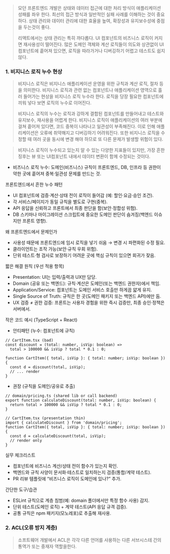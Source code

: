> 모던 프론트엔드 개발은 상태와 데이터 접근에 대한 처리 방식이 애플리케이션 성패를 좌우 한다.
> 최선의 접근 방식과 일반적인 실패 사례를 이해하는 것이 중요하다. 상태 관리와 데이터 관리에 대한 효율을 높여, 확장성과 유지보수성에 중점을 두는것이 좋다.
> 
> 리액트에서는 상태 관리는 특히 까다롭다. UI 컴포넌트의 비즈니스 로직이 커지면 재사용성이 떨어진다. 많은 도메인 객체와 계산 로직들이 의도와 상관없이 UI 컴포넌트에 흩어져 있으면, 로직을 따라가거나 디버깅하기 어렵고 테스트도 쉽지 않다.


### 1. 비지니스 로직 누수 현상

> 비지니스 로직은 비지니스 애플리케이션 운영을 위한 규칙과 계산 로직, 절차 등을 의미한다.
> 비지니스 로직과 관련 없는 컴포넌트나 애플리케이션 영역으로 흘러 들어가는 현상을 비지니스 로직 누수라 한다. 로직을 당장 필요한 컴포넌트에 끼워 넣다 보면 로직의 누수로 이어진다.
> 
> 비지니스 로직의 누수는 로직과 강하게 결합된 컴포넌트를 만들어내고 테스트와 유지보수, 재사용을 어렵게 한다. 비지니스 로직이 애플리케이션의 여러 부분에 걸쳐 흩어져 있다면, 코드 중복이 나타나고 일관성이 부족해진다. 이로 인해 애플리케이션은 오류에 취약해지고 디버깅하기 어려워진다. 또한 비지니스 로직을 수정할 때 여러 곳을 동시에 변경 해야 하므로 또 다른 문제가 발생할 위험이 있다.

> 비지니스 로직이 누수되고 있는지 알 수 있는 다양한 지표들이 있지만, 가장 흔한 징후는 뷰 또는 UI컴포넌트 내에서 데이터 변환이 함께 수정되는 것이다.


- 비즈니스 로직 누수: 도메인(비즈니스) 규칙이 프론트엔드, DB, 인프라 등 권한이 약한 곳에 흩어져 중복·일관성 문제를 만드는 것.

프론트엔드에서 흔한 누수 패턴

- UI 컴포넌트에 검증·계산·상태 전이 로직이 들어감 (예: 할인·요금·승인 조건).
- 각 서비스/페이지가 동일 규칙을 별도로 구현(중복).
- API 응답을 신뢰하고 프론트에서 최종 판단을 함(보안·정합성 위험).
- DB 스키마나 마이그레이션 스크립트에 중요한 도메인 판단이 숨겨짐(백엔드 이슈지만 프론트 영향).

왜 프론트엔드에서 문제인가

- 사용성 때문에 프론트엔드에 임시 로직을 넣기 쉬움 → 변경 시 파편화된 수정 필요.
- 클라이언트는 조작 가능(보안·규칙 우회 위험).
- 단위 테스트·형 검사로 보장하기 어려운 곳에 핵심 규칙이 있으면 회귀가 잦음.

짧은 해결 원칙 (우선 적용 항목)

- Presentation: UI는 입력/출력과 UX만 담당.
- Domain (공유 또는 백엔드): 규칙·계산은 도메인(또는 백엔드 권한자)에서 책임.
- Application/Service: 컴포넌트는 도메인 서비스 호출만 하게끔 얇게 유지.
- Single Source of Truth: 규칙은 한 곳(도메인 패키지 또는 백엔드 API)에만 둠.
- UX 검증 ≠ 권한 검증: 프론트는 사용자 경험을 위한 즉시 검증만, 최종 승인·정책은 서버에서.

작은 코드 예시 (TypeScript + React)

- 안티패턴 (누수: 컴포넌트에 규칙)

``` tsx
// CartItem.tsx (bad)
const discount = (total: number, isVip: boolean) =>
  total > 100000 && isVip ? total * 0.1 : 0;

function CartItem({ total, isVip }: { total: number; isVip: boolean }) {
  const d = discount(total, isVip);
  // ... render
}
```

- 권장 (규칙을 도메인/공유로 추출)

``` tsx
// domain/pricing.ts (shared lib or call backend)
export function calculateDiscount(total: number, isVip: boolean) {
  return total > 100000 && isVip ? total * 0.1 : 0;
}

// CartItem.tsx (presentation thin)
import { calculateDiscount } from 'domain/pricing';
function CartItem({ total, isVip }: { total: number; isVip: boolean }) {
  const d = calculateDiscount(total, isVip);
  // render only
}
```

실무 체크리스트 
- 컴포넌트에 비즈니스 계산/상태 전이 함수가 있는지 확인.
- 백엔드와 규칙 사양이 문서화·테스트로 일치하는지 검증(통합/계약 테스트).
- PR 리뷰 템플릿에 “비즈니스 로직이 도메인에 있나?” 추가.

간단한 도구/습관

- ESLint 규칙으로 계층 침범(예: domain 폴더에서만 특정 함수 사용) 감지.
- 단위 테스트(도메인 로직) + 계약 테스트(API 응답 규격 검증).
- 공통 규칙은 npm 패키지(모노레포)로 추출해 재사용.

### 2. ACL(오류 방지 계층)

> 소프트웨어 개발에서 ACL은 각각 다른 언어를 사용하는 다른 서브시스테 간의 통역가 또는 중재자 역할을한다.